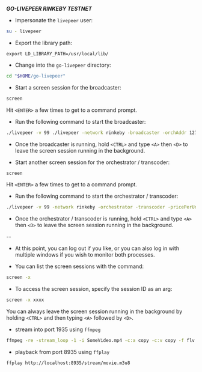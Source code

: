 ***GO-LIVEPEER RINKEBY TESTNET***

* Impersonate the `livepeer` user:

```bash
su - livepeer
```

* Export the library path:

```
export LD_LIBRARY_PATH=/usr/local/lib/
```

* Change into the `go-livepeer` directory:

```bash
cd "$HOME/go-livepeer"
```

* Start a screen session for the broadcaster:

```bash
screen
```

Hit `<ENTER>` a few times to get to a command prompt.

* Run the following command to start the broadcaster:

```bash
./livepeer -v 99 ./livepeer -network rinkeby -broadcaster -orchAddr 127.0.0.1:8935 -cliAddr 127.0.0.1:7936 -httpAddr 127.0.0.1:8936
```

* Once the broadcaster is running, hold `<CTRL>` and type `<A>` then `<D>` to leave the screen session running in the background.

* Start another screen session for the orchestrator / transcoder:

```bash
screen
```

Hit `<ENTER>` a few times to get to a command prompt.

* Run the following command to start the orchestrator / transcoder:

```bash
./livepeer -v 99 -network rinkeby -orchestrator -transcoder -pricePerUnit 1 -nvidia 0 -initializeRound true -serviceAddr 127.0.0.1:8935
```

* Once the orchestrator / transcoder is running, hold `<CTRL>` and type `<A>` then `<D>` to leave the screen session running in the background.

--

* At this point, you can log out if you like, or you can also log in with multiple windows if you wish to monitor both processes.

* You can list the screen sessions with the command:

```bash
screen -x
```

* To access the screen session, specify the session ID as an arg:

```bash
screen -x xxxx
```

You can always leave the screen session running in the background by holding `<CTRL>` and then typing `<A>` followed by `<D>`.

* stream into port 1935 using `ffmpeg`

```bash
ffmpeg -re -stream_loop -1 -i SomeVideo.mp4 -c:a copy -c:v copy -f flv rtmp://localhost:1935/movie
```

* playback from port 8935 using `ffplay`

```bash
ffplay http://localhost:8935/stream/movie.m3u8
```
